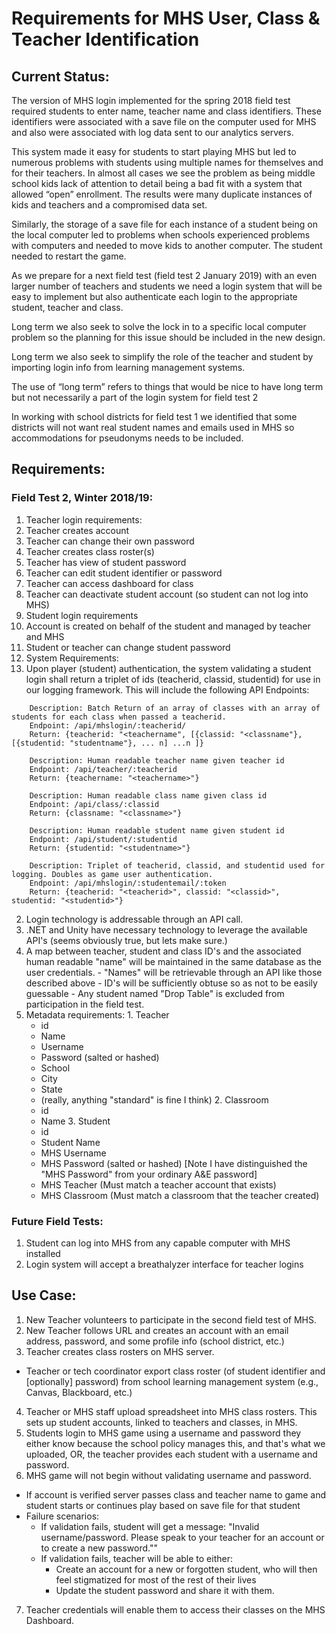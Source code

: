 
# Requirements for MHS User, Class & Teacher Identification

## Current Status:

The version of MHS login implemented for the spring 2018 field test required students to enter name, teacher name and class identifiers. These identifiers were associated with a save file on the computer used for MHS and also were associated with log data sent to our analytics servers.

This system made it easy for students to start playing MHS but led to numerous problems with students using multiple names for themselves and for their teachers. In almost all cases we see the problem as being middle school kids lack of attention to detail being a bad fit with a system that allowed “open” enrollment. The results were many duplicate instances of kids and teachers and a compromised data set.

Similarly, the storage of a save file for each instance of a student being on the local computer led to problems when schools experienced problems with computers and needed to move kids to another computer. The student needed to restart the game.

As we prepare for a next field test (field test 2 January 2019) with an even larger number of teachers and students we need a login system that will be easy to implement but also authenticate each login to the appropriate student, teacher and class.

Long term we also seek to solve the lock in to a specific local computer problem so the planning for this issue should be included in the new design.

Long term we also seek to simplify the role of the teacher and student by importing login info from learning management systems.

The use of “long term” refers to things that would be nice to have long term but not necessarily a part of the login system for field test 2

In working with school districts for field test 1 we identified that some districts will not want real student names and emails used in MHS so accommodations for pseudonyms needs to be included.


## Requirements:
### Field Test 2, Winter 2018/19:

1.	Teacher login requirements:
  1.  Teacher creates account
  3.	Teacher can change their own password
  6.	Teacher creates class roster(s)
  8.	Teacher has view of student password
  9.	Teacher can edit student identifier or password
  10.	Teacher can access dashboard for class
  11.	Teacher can deactivate student account (so student can not log into MHS)
1. Student login requirements
  4.	Account is created on behalf of the student and managed by teacher and MHS
  5.	Student or teacher can change student password
1. System Requirements:
  1. Upon player (student) authentication, the system validating a student login shall return a triplet of ids (teacherid, classid, studentid) for use in our logging framework. This will include the following API Endpoints:
```
    Description: Batch Return of an array of classes with an array of students for each class when passed a teacherid.  
    Endpoint: /api/mhslogin/:teacherid/
    Return: {teacherid: "<teachername", [{classid: "<classname"}, [{studentid: "studentname"}, ... n] ...n ]}

    Description: Human readable teacher name given teacher id
    Endpoint: /api/teacher/:teacherid
    Return: {teachername: "<teachername>"}

    Description: Human readable class name given class id
    Endpoint: /api/class/:classid
    Return: {classname: "<classname>"}

    Description: Human readable student name given student id
    Endpoint: /api/student/:studentid
    Return: {studentid: "<studentname>"}

    Description: Triplet of teacherid, classid, and studentid used for logging. Doubles as game user authentication.
    Endpoint: /api/mhslogin/:studentemail/:token
    Return: {teacherid: "<teacherid>", classid: "<classid>", studentid: "<studentid>"}
```
  2. Login technology is addressable through an API call.
  3. .NET and Unity have necessary technology to leverage the available API's (seems obviously true, but lets make sure.)
  4. A map between teacher, student and class ID's and the associated human readable "name" will be maintained in the same database as the user credentials.
    - "Names" will be retrievable through an API like those described above
    - ID's will be sufficiently obtuse so as not to be easily guessable
    - Any student named "Drop Table" is excluded from participation in the field test.
  5. Metadata requirements: 
	1. Teacher
		- id
		- Name
		- Username
		- Password (salted or hashed)
		- School
		- City
		- State
		- (really, anything "standard" is fine I think)
	2. Classroom 
		- id
		- Name
	3. Student
		- id
		- Student Name
		- MHS Username
		- MHS Password (salted or hashed) [Note I have distinguished the "MHS Password" from your ordinary A&E password]
		- MHS Teacher (Must match a teacher account that exists)
		- MHS Classroom (Must match a classroom that the teacher created)

### Future Field Tests:
1. Student can log into MHS from any capable computer with MHS installed
2. Login system will accept a breathalyzer interface for teacher logins

## Use Case:

1. New Teacher volunteers to participate in the second field test of MHS.
2. New Teacher follows URL and creates an account with an email address, password, and some profile info (school district, etc.)
3. Teacher creates class rosters on MHS server.
  - Teacher or tech coordinator export class roster (of student identifier and [optionally] password) from school learning management system (e.g., Canvas, Blackboard, etc.)
4. Teacher or MHS staff upload spreadsheet into MHS class rosters.  This sets up student accounts, linked to teachers and classes, in MHS.
5. Students login to MHS game using a username and password they either know because the school policy manages this, and that's what we uploaded, OR, the teacher provides each student with a username and password.
6. MHS game will not begin without validating username and password.
  - If account is verified server passes class and teacher name to game and student starts or continues play based on save file for that student
  - Failure scenarios:
    -	If validation fails, student will get a message: "Invalid username/password. Please speak to your teacher for an account or to create a new password.""
    - If validation fails, teacher will be able to either:
      - Create an account for a new or forgotten student, who will then feel stigmatized for most of the rest of their lives
      - Update the student password and share it with them.
7. Teacher credentials will enable them to access their classes on the MHS Dashboard.

<!--stackedit_data:
eyJoaXN0b3J5IjpbNDY3MjIyMDI3XX0=
-->